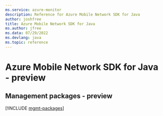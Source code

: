 ```yaml
---
ms.service: azure-monitor
description: Reference for Azure Mobile Network SDK for Java
author: joshfree
title: Azure Mobile Network SDK for Java
ms.author: jfree
ms.data: 07/29/2022
ms.devlang: java
ms.topic: reference
---
```

# Azure Mobile Network SDK for Java - preview

## Management packages - preview
[!INCLUDE [mgmt-packages](mobile-network-mgmt-index.md)]